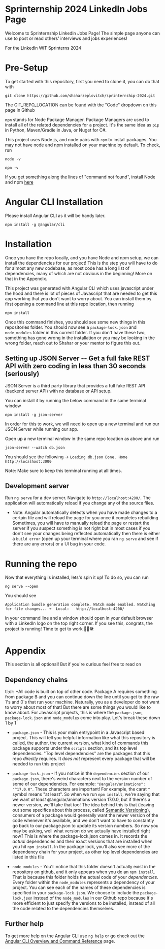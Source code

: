 # Sprinternship 2024 LinkedIn Jobs Page

Welcome to Sprinternship Linkedin Jobs Page! The simple page anyone can use to post or read others' interviews and jobs experiences! 

For the LinkedIn WiT Sprinterns 2024

# Pre-Setup

To get started with this repository, first you need to clone it, you can do that with

```shell
git clone https://github.com/shaharzeplovitch/sprinternship-2024.git
```

The GIT_REPO_LOCATION can be found with the "Code" dropdown on this page in Github

`npm` stands for Node Package Manager. Package Managers are used to install all of the related dependencies for a project. It's the same idea as `pip` in Python, Maven/Gradle in Java, or Nuget for C#.

This project uses Node.js, and node pairs with `npm` to install packages. You may not have node and npm installed on your machine by default. To check, run

```shell
node -v
```

```shell
npm -v
```

If you get something along the lines of "command not found", install Node and npm [here](https://docs.npmjs.com/downloading-and-installing-node-js-and-npm)


# Angular CLI Installation
Please install Angular CLI as it will be handy later.

```shell
npm install -g @angular/cli
```

# Installation

Once you have the repo locally, and you have Node and npm setup, we can install the dependencies for our project! This is the step you will have to do for almost any new codebase, as most code has a long list of dependencies, many of which are not obvious in the beginning! More on that in the Appendix.

This project was generated with Angular CLI which uses javascript under the hood and there is 
lot of pieces of Javascript that are needed to get this app working that you don't want to worry about. You can install them by
first opening a command line at this repo location, then running

```shell
npm install
```

Once this command finishes, you should see some new things in this repositories folder. You should now see a `package-lock.json` and `node_modules` folder in this current folder. If you don't have these two, something has gone wrong in the installation or you may be looking in the wrong folder, reach out to Shahar or your mentor to figure this out.

## Setting up JSON Server -- Get a full fake REST API with zero coding in less than 30 seconds (seriously)
JSON Server is a third party library that provides a full fake REST API (backend server API) with no database or API setup. 

You can install it by running the below command in the same terminal window
```shell
npm install -g json-server
```

In order for this to work, we will need to open up a new terminal and run our JSON Server while running our app. 

Open up a new terminal window in the same repo location as above and run

```shell
json-server --watch db.json
```

You should see the following -> 
`Loading db.json Done. Home http://localhost:3000`


Note: Make sure to keep this terminal running at all times. 

## Development server
Run `ng serve` for a dev server. Navigate to `http://localhost:4200/`. The application will automatically reload if you change any of the source files.

- Note:  Angular automatically detects when you have made changes to a certain file and will reload the page for you once it completes rebuilding. Sometimes, you will have to manually reload the page or restart the server if you suspect something is not right but in most cases if you don't see your changes being reflected automatically then there is either a `build error` (open up your terminal where you ran `ng serve` and see if there are any errors) or a UI bug in your code.


# Running the repo

Now that everything is installed, lets's spin it up! To do so, you can run

```shell
ng serve --open
```

You should see

`Application bundle generation complete.
Watch mode enabled. Watching for file changes...
  ➜  Local:   http://localhost:4200/`

in your command line and a window should open in your default browser with a LinkedIn logo on the top right corner. If you see this, congrats, the project is running! Time to get to work 👷‍♀️🛠


# Appendix

This section is all optional! But if you're curious feel free to read on

## Dependency chains

tl;dr: \*All code is built on top of other code. Package A requires something from package B and you can continue down the line until you get to the raw 1's and 0's that run your machine. Naturally, you as a developer do not want to worry about most of that! But there are some things you would like to know about. For Javascript projects, this is where the `package.json`, `package-lock.json` and `node_modules` come into play. Let's break these down 1 by 1

- `package.json` - This is your main entrypoint in a Javascript based project. This will tell you helpful information like what this repository is called, the author, the current version, what kind of commands this package supports under the `scripts` section, and its top level dependencies. "Top level dependencies" are the packages that this repo _directly_ requires. It _does not_ represent every package that will be needed to run this project

- `package-lock.json` - If you notice in the `dependencies` section of our `package.json`, there's weird characters next to the version number of some of our dependencies. For example: `"@angular/animations": "^17.0.0"`. These characters are important! For example, the carat `^` symbol means "at least". So when we run `npm install`, we're saying that we want _at least_ @angular/animations version 17.0.0, but if there's a newer version, we'll take that too! The idea behind this is that (leaving out some specifics about this process, called [Semantic Versioning](https://docs.npmjs.com/about-semantic-versioning)), consumers of a package would generally want the newer version of the code whenever it's available, and we don't want to have to constantly go back to our package.json to update its version numbers. So now you may be asking, well what version do we actually have installed right now? This is where the package-lock.json comes in. It records the _actual_ dependencies and their exact versions that are installed when you hit `npm install`. In the package lock, you'll also see more of the dependency chain for your project, as other top level dependencies are listed in this file

- `node_modules` - You'll notice that this folder doesn't actually exist in the repository on github, and it only appears when you do an `npm install`. That is because this folder holds the actual code of your _dependencies_. Every folder within the `node_modules` represents a dependency of your project. You can see each of the names of these dependencies is specified in your `package-lock.json`. We choose to include the `package-lock.json` instead of the `node_modules` in our Github repo because it's more efficient to just specify the versions to be installed, instead of all the code related to the dependencies themselves.

## Further help

To get more help on the Angular CLI use `ng help` or go check out the [Angular CLI Overview and Command Reference](https://angular.io/cli) page.



